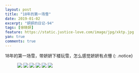 ```yaml
---
layout: post
title: "18年的第一场雪"
date: 2019-01-02
excerpt: "妍妍的日记-94"
tags: [徐晓妍]
feature: https://static.justice-love.com/image/jpg/xktp.jpg
yan: true
comments: true
---
```

18年的第一场雪，带妍妍下楼玩雪，怎么感觉妍妍有点懵
{: .notice}
<figure>
    <img src="{{ site.staticUrl }}/yanyan/image/wanxue181.jpg?imageslim&imageMogr2/auto-orient" />
    <img src="{{ site.staticUrl }}/yanyan/image/wanxue182.jpg?imageslim&imageMogr2/auto-orient" />
    <img src="{{ site.staticUrl }}/yanyan/image/wanxue183.jpg?imageslim&imageMogr2/auto-orient" />
    <img src="{{ site.staticUrl }}/yanyan/image/wanxue184.jpg?imageslim&imageMogr2/auto-orient" />
    <img src="{{ site.staticUrl }}/yanyan/image/wanxue185.jpg?imageslim&imageMogr2/auto-orient" />
    <img src="{{ site.staticUrl }}/yanyan/image/wanxue186.jpg?imageslim&imageMogr2/auto-orient" />
</figure>
